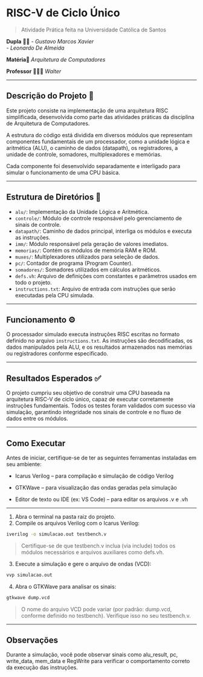 # RISC-V de Ciclo Único
> Atividade Prática feita na Universidade Católica de Santos

**Dupla** 🤝🏼
*- Gustavo Marcos Xavier*  
*- Leonardo De Almeida*  

**Matéria**📖
*Arquitetura de Computadores*  

**Professor** 👨🏻‍🏫
*Walter*

---

## Descrição do Projeto 🧾

Este projeto consiste na implementação de uma arquitetura RISC simplificada, desenvolvida como parte das atividades práticas da disciplina de Arquitetura de Computadores.

A estrutura do código está dividida em diversos módulos que representam componentes fundamentais de um processador, como a unidade lógica e aritmética (ALU), o caminho de dados (datapath), os registradores, a unidade de controle, somadores, multiplexadores e memórias.

Cada componente foi desenvolvido separadamente e interligado para simular o funcionamento de uma CPU básica.

---

## Estrutura de Diretórios 📂

- `alu/`: Implementação da Unidade Lógica e Aritmética.
- `controle/`: Módulo de controle responsável pelo gerenciamento de sinais de controle.
- `datapath/`: Caminho de dados principal, interliga os módulos e executa as instruções.
- `imm/`: Módulo responsável pela geração de valores imediatos.
- `memorias/`: Contém os módulos de memória RAM e ROM.
- `muxes/`: Multiplexadores utilizados para seleção de dados.
- `pc/`: Contador de programa (Program Counter).
- `somadores/`: Somadores utilizados em cálculos aritméticos.
- `defs.vh`: Arquivo de definições com constantes e parâmetros usados em todo o projeto.
- `instructions.txt`: Arquivo de entrada com instruções que serão executadas pela CPU simulada.

---

## Funcionamento ⚙️

O processador simulado executa instruções RISC escritas no formato definido no arquivo `instructions.txt`. As instruções são decodificadas, os dados manipulados pela ALU, e os resultados armazenados nas memórias ou registradores conforme especificado.

---

## Resultados Esperados ✅

O projeto cumpriu seu objetivo de construir uma CPU baseada na arquitetura RISC-V de ciclo único, capaz de executar corretamente instruções fundamentais. Todos os testes foram validados com sucesso via simulação, garantindo integridade nos sinais de controle e no fluxo de dados entre os módulos.

---

## Como Executar

Antes de iniciar, certifique-se de ter as seguintes ferramentas instaladas em seu ambiente:

* Icarus Verilog – para compilação e simulação de código Verilog

* GTKWave – para visualização das ondas geradas pela simulação

* Editor de texto ou IDE (ex: VS Code) – para editar os arquivos .v e .vh

---

1. Abra o terminal na pasta raiz do projeto.
2. Compile os arquivos Verilog com o Icarus Verilog:

```bash
iverilog -o simulacao.out testbench.v
```
> Certifique-se de que testbench.v inclua (via include) todos os módulos necessários e arquivos auxiliares como defs.vh.
3. Execute a simulação e gere o arquivo de ondas (VCD):

```bash
vvp simulacao.out
```

4. Abra o GTKWave para analisar os sinais:

```bash
gtkwave dump.vcd
```
> O nome do arquivo VCD pode variar (por padrão: dump.vcd, conforme definido no testbench). Verifique isso no seu testbench.v.

---

## Observações

Durante a simulação, você pode observar sinais como alu_result, pc, write_data, mem_data e RegWrite para verificar o comportamento correto da execução das instruções.

